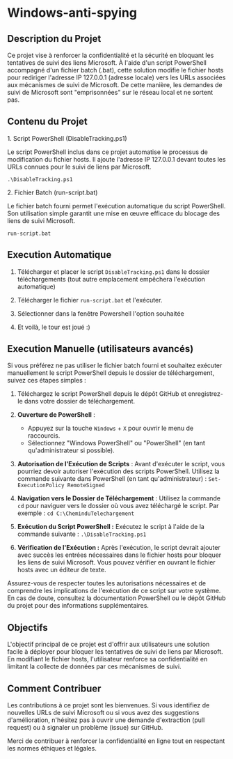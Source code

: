 Windows-anti-spying
=====================

Description du Projet
------------------

Ce projet vise à renforcer la confidentialité et la sécurité en bloquant les tentatives de suivi des liens Microsoft. À l'aide d'un script PowerShell accompagné d'un fichier batch (.bat), cette solution modifie le fichier hosts pour rediriger l'adresse IP 127.0.0.1 (adresse locale) vers les URLs associées aux mécanismes de suivi de Microsoft. De cette manière, les demandes de suivi de Microsoft sont "emprisonnées" sur le réseau local et ne sortent pas.

Contenu du Projet
-----------------

1\. Script PowerShell (DisableTracking.ps1)

Le script PowerShell inclus dans ce projet automatise le processus de modification du fichier hosts. Il ajoute l'adresse IP 127.0.0.1 devant toutes les URLs connues pour le suivi de liens par Microsoft.

`.\DisableTracking.ps1`

2\. Fichier Batch (run-script.bat)

Le fichier batch fourni permet l'exécution automatique du script PowerShell. Son utilisation simple garantit une mise en œuvre efficace du blocage des liens de suivi Microsoft.

`run-script.bat`

Execution Automatique
-----------------
1) Télécharger et placer le script `DisableTracking.ps1` dans le dossier téléchargements (tout autre emplacement empêchera l'exécution automatique)

2) Télécharger le fichier `run-script.bat` et l'exécuter.

3) Sélectionner dans la fenêtre Powershell l'option souhaitée

4) Et voilà, le tour est joué :)

Execution Manuelle (utilisateurs avancés)
-----------------
Si vous préférez ne pas utiliser le fichier batch fourni et souhaitez exécuter manuellement le script PowerShell depuis le dossier de téléchargement, suivez ces étapes simples :

1) Téléchargez le script PowerShell depuis le dépôt GitHub et enregistrez-le dans votre dossier de téléchargement.
    
2) **Ouverture de PowerShell** :
    
    *   Appuyez sur la touche `Windows` + `X` pour ouvrir le menu de raccourcis.
    *   Sélectionnez "Windows PowerShell" ou "PowerShell" (en tant qu'administrateur si possible).
      
3)  **Autorisation de l'Exécution de Scripts** : Avant d'exécuter le script, vous pourriez devoir autoriser l'exécution des scripts PowerShell. Utilisez la commande suivante dans PowerShell (en tant qu'administrateur) :
   `Set-ExecutionPolicy RemoteSigned`
    
4.  **Navigation vers le Dossier de Téléchargement** : Utilisez la commande `cd` pour naviguer vers le dossier où vous avez téléchargé le script. Par exemple : `cd C:\CheminduTelechargement`
    
5.  **Exécution du Script PowerShell :** Exécutez le script à l'aide de la commande suivante :
    `.\DisableTracking.ps1`
    
7.  **Vérification de l'Exécution :** Après l'exécution, le script devrait ajouter avec succès les entrées nécessaires dans le fichier hosts pour bloquer les liens de suivi Microsoft. Vous pouvez vérifier en ouvrant le fichier hosts avec un éditeur de texte.
    

Assurez-vous de respecter toutes les autorisations nécessaires et de comprendre les implications de l'exécution de ce script sur votre système. En cas de doute, consultez la documentation PowerShell ou le dépôt GitHub du projet pour des informations supplémentaires.

Objectifs
------------------

L'objectif principal de ce projet est d'offrir aux utilisateurs une solution facile à déployer pour bloquer les tentatives de suivi de liens par Microsoft. En modifiant le fichier hosts, l'utilisateur renforce sa confidentialité en limitant la collecte de données par ces mécanismes de suivi.

Comment Contribuer
------------------

Les contributions à ce projet sont les bienvenues. Si vous identifiez de nouvelles URLs de suivi Microsoft ou si vous avez des suggestions d'amélioration, n'hésitez pas à ouvrir une demande d'extraction (pull request) ou à signaler un problème (issue) sur GitHub.

Merci de contribuer à renforcer la confidentialité en ligne tout en respectant les normes éthiques et légales.
